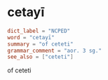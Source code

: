 # cetayī

``` toml
dict_label = "NCPED"
word = "cetayī"
summary = "of ceteti"
grammar_comment = "aor. 3 sg."
see_also = ["ceteti"]
```

of ceteti

